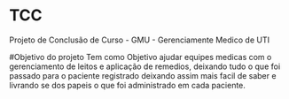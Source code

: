 # TCC
Projeto de Conclusão de Curso - GMU - Gerenciamente Medico de UTI

#Objetivo do projeto
Tem como Objetivo ajudar equipes medicas com o gerenciamento de leitos e aplicação de remedios, deixando tudo o que foi passado para o paciente registrado deixando assim mais facil de saber e livrando se dos papeis o que foi administrado em cada paciente.
